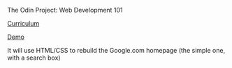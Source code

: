 The Odin Project: Web Development 101 

[Curriculum](http://www.theodinproject.com/courses/web-development-101/lessons/html-css)

<a href="https://codepen.io/JajwalyaRK/pen/yxMqbE">Demo</a>

It will use HTML/CSS to rebuild the Google.com homepage (the simple one, with a search box)
